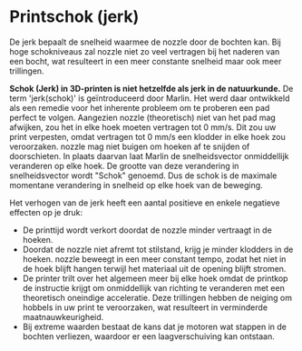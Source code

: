 Printschok (jerk)
====
De jerk bepaalt de snelheid waarmee de nozzle door de bochten kan. Bij hoge schokniveaus zal nozzle niet zo veel vertragen bij het naderen van een bocht, wat resulteert in een meer constante snelheid maar ook meer trillingen.

**Schok (Jerk) in 3D-printen is niet hetzelfde als jerk in de natuurkunde.** De term 'jerk(schok)' is geïntroduceerd door Marlin. Het werd daar ontwikkeld als een remedie voor het inherente probleem om te proberen een pad perfect te volgen. Aangezien nozzle (theoretisch) niet van het pad mag afwijken, zou het in elke hoek moeten vertragen tot 0 mm/s. Dit zou uw print verpesten, omdat vertragen tot 0 mm/s een klodder in elke hoek zou veroorzaken. nozzle mag niet buigen om hoeken af te snijden of doorschieten. In plaats daarvan laat Marlin de snelheidsvector onmiddellijk veranderen op elke hoek. De grootte van deze verandering in snelheidsvector wordt "Schok" genoemd. Dus de schok is de maximale momentane verandering in snelheid op elke hoek van de beweging.

Het verhogen van de jerk heeft een aantal positieve en enkele negatieve effecten op je druk:
* De printtijd wordt verkort doordat de nozzle minder vertraagt in de hoeken.
* Doordat de nozzle niet afremt tot stilstand, krijg je minder klodders in de hoeken. nozzle beweegt in een meer constant tempo, zodat het niet in de hoek blijft hangen terwijl het materiaal uit de opening blijft stromen.
* De printer trilt over het algemeen meer bij elke hoek omdat de printkop de instructie krijgt om onmiddellijk van richting te veranderen met een theoretisch oneindige acceleratie. Deze trillingen hebben de neiging om hobbels in uw print te veroorzaken, wat resulteert in verminderde maatnauwkeurigheid.
* Bij extreme waarden bestaat de kans dat je motoren wat stappen in de bochten verliezen, waardoor er een laagverschuiving kan ontstaan.